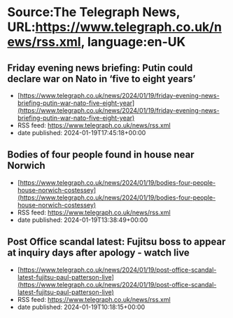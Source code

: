 # Source:The Telegraph News, URL:https://www.telegraph.co.uk/news/rss.xml, language:en-UK

## Friday evening news briefing: Putin could declare war on Nato in ‘five to eight years’
 - [https://www.telegraph.co.uk/news/2024/01/19/friday-evening-news-briefing-putin-war-nato-five-eight-year](https://www.telegraph.co.uk/news/2024/01/19/friday-evening-news-briefing-putin-war-nato-five-eight-year)
 - RSS feed: https://www.telegraph.co.uk/news/rss.xml
 - date published: 2024-01-19T17:45:18+00:00



## Bodies of four people found in house near Norwich
 - [https://www.telegraph.co.uk/news/2024/01/19/bodies-four-people-house-norwich-costessey](https://www.telegraph.co.uk/news/2024/01/19/bodies-four-people-house-norwich-costessey)
 - RSS feed: https://www.telegraph.co.uk/news/rss.xml
 - date published: 2024-01-19T13:38:49+00:00



## Post Office scandal latest: Fujitsu boss to appear at inquiry days after apology - watch live
 - [https://www.telegraph.co.uk/news/2024/01/19/post-office-scandal-latest-fujitsu-paul-patterson-live](https://www.telegraph.co.uk/news/2024/01/19/post-office-scandal-latest-fujitsu-paul-patterson-live)
 - RSS feed: https://www.telegraph.co.uk/news/rss.xml
 - date published: 2024-01-19T10:18:15+00:00




